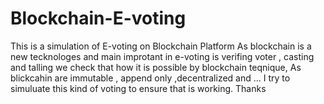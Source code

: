 # Blockchain-E-voting
This is a simulation of E-voting on Blockchain Platform
As blockchain is a new tecknologes and main improtant in e-voting is verifing voter , casting and talling we check that how it is possible by blockchain teqnique,
As  blickcahin are immutable , append only ,decentralized and ... 
I try to simuluate this kind of voting to ensure that is working.
Thanks
